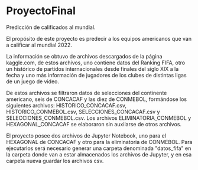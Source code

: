 # ProyectoFinal
Predicción de calificados al mundial.

El propósito de este proyecto es predecir a los equipos americanos que van a calificar al mundial 2022.

La información se obtuvo de archivos descargados de la página kaggle.com, de estos archivos, uno contiene datos del Ranking FIFA, otro un histórico de partidos internacionales desde finales del siglo XIX a la fecha y uno más información de jugadores de los clubes de distintas ligas de un juego de video.

De estos archivos se filtraron datos de selecciones del continente americano, seis de CONCACAF y las diez de CONMEBOL, formándose los siguientes archivos: HISTORICO_CONCACAF.csv, HISTORICO_CONMEBOL.csv, SELECCIONES_CONCACAF.csv y SELECCIONES_CONMEBOL.csv. Los archivos ELIMINATORIA_CONMEBOL y HEXAGONAL_CONCACAF se elaboraron sin auxilarse de otros archivos.

El proyecto posee dos archivos de Jupyter Notebook, uno para el HEXAGONAL de CONCACAF y otro para la eliminatoria de CONMEBOL. Para ejecutarlos será necesario generar una carpeta denominada "datos_fifa" en la carpeta donde van a estar almacenados los archivos de Jupyter, y en esa carpeta nueva guardar los archivos csv.
